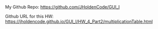 My Github Repo: https://github.com/JHoldenCode/GUI_I

Github URL for this HW: https://jholdencode.github.io/GUI_I/HW_4_Part2/multiplicationTable.html